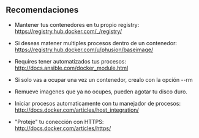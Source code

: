##  Recomendaciones

- Mantener tus contenedores en tu propio registry:
  https://registry.hub.docker.com/_/registry/

- Si deseas matener multiples procesos dentro de un contenedor:
  https://registry.hub.docker.com/u/phusion/baseimage/

- Requires tener automatizados tus procesos:
  http://docs.ansible.com/docker_module.html

- Si solo vas a ocupar una vez un contenedor, crealo con la opción --rm

- Remueve imagenes que ya no ocupes, pueden agotar tu disco duro.

- Iniciar procesos automaticamente con tu manejador de procesos:
  http://docs.docker.com/articles/host_integration/

- "Proteje" tu conección con HTTPS:
  http://docs.docker.com/articles/https/
